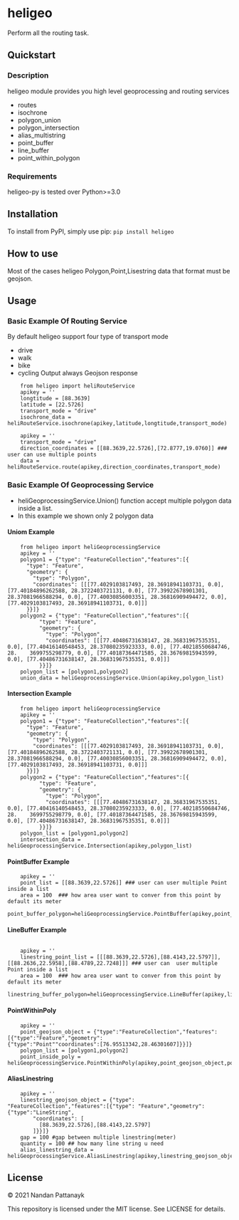# heligeo
Perform all the routing task.

## Quickstart

### Description
heligeo module provides you high level geoprocessing and routing services 

* routes
* isochrone
* polygon_union
* polygon_intersection
* alias_multistring
* point_buffer
* line_buffer
* point_within_polygon

### Requirements
heligeo-py is tested over Python>=3.0

## Installation
To install from PyPI, simply use pip:
```pip install heligeo```

## How to use
Most of the cases heligeo Polygon,Point,Lisestring data that format must be geojson.

## Usage

### Basic Example Of Routing Service 
By default heligeo support four type of transport mode 
* drive
* walk
* bike
* cycling
Output always Geojson response
``` 
    from heligeo import heliRouteService
    apikey = ''
    longtitude = [88.3639]
    latitude = [22.5726]
    transport_mode = "drive" 
    isochrone_data = heliRouteService.isochrone(apikey,latitude,longtitude,transport_mode)

    apikey = ''
    transport_mode = "drive" 
    direction_coordinates = [[88.3639,22.5726],[72.8777,19.0760]] ### user can use multiple points
    data = heliRouteService.route(apikey,direction_coordinates,transport_mode)

```

### Basic Example Of Geoprocessing Service 
* heliGeoprocessingService.Union() function  accept multiple polygon data inside a list.
* In this example we shown only 2 polygon data 


#### Uniom Example
```
    from heligeo import heliGeoprocessingService
    apikey = ''
    polygon1 = {"type": "FeatureCollection","features":[{
      "type": "Feature",
      "geometry": {
        "type": "Polygon",
        "coordinates": [[[77.4029103817493, 28.36918941103731, 0.0], [77.40184896262588, 28.3722403721131, 0.0], [77.39922678901301, 28.37081966588294, 0.0], [77.40030856003351, 28.36816909494472, 0.0], [77.4029103817493, 28.36918941103731, 0.0]]]
      }}]}
    polygon2 = {"type": "FeatureCollection","features":[{
          "type": "Feature",
          "geometry": {
            "type": "Polygon",
            "coordinates": [[[77.40486731638147, 28.36831967535351, 0.0], [77.40416140548453, 28.37080235923333, 0.0], [77.40218550684746, 28.    3699755298779, 0.0], [77.40187364471585, 28.36769815943599, 0.0], [77.40486731638147, 28.36831967535351, 0.0]]]
          }}]}
    polygon_list = [polygon1,polygon2]
    union_data = heliGeoprocessingService.Union(apikey,polygon_list)

```
#### Intersection Example 

```
    from heligeo import heliGeoprocessingService
    apikey = ''
    polygon1 = {"type": "FeatureCollection","features":[{
      "type": "Feature",
      "geometry": {
        "type": "Polygon",
        "coordinates": [[[77.4029103817493, 28.36918941103731, 0.0], [77.40184896262588, 28.3722403721131, 0.0], [77.39922678901301, 28.37081966588294, 0.0], [77.40030856003351, 28.36816909494472, 0.0], [77.4029103817493, 28.36918941103731, 0.0]]]
      }}]}
    polygon2 = {"type": "FeatureCollection","features":[{
          "type": "Feature",
          "geometry": {
            "type": "Polygon",
            "coordinates": [[[77.40486731638147, 28.36831967535351, 0.0], [77.40416140548453, 28.37080235923333, 0.0], [77.40218550684746, 28.    3699755298779, 0.0], [77.40187364471585, 28.36769815943599, 0.0], [77.40486731638147, 28.36831967535351, 0.0]]]
          }}]}
    polygon_list = [polygon1,polygon2]
    intersection_data = heliGeoprocessingService.Intersection(apikey,polygon_list)
```

#### PointBuffer Example 
```
    apikey = ''
    point_list = [[88.3639,22.5726]] ### user can user multiple Point inside a list 
    area = 100  ### how area user want to conver from this point by default its meter
    point_buffer_polygon=heliGeoprocessingService.PointBuffer(apikey,point_list,area)

```

#### LineBuffer Example 
```   

    apikey = ''
    linestring_point_list = [[[88.3639,22.5726],[88.4143,22.5797]],[[88.2636,22.5958],[88.4789,22.7248]]] ### user can  user multiple Point inside a list 
    area = 100  ### how area user want to conver from this point by default its meter
    linestring_buffer_polygon=heliGeoprocessingService.LineBuffer(apikey,linestring_point_list,area)
```
#### PointWithinPoly
```
    apikey = ''
    point_geojson_object = {"type":"FeatureCollection","features":[{"type":"Feature","geometry":                  {"type":"Point""coordinates":[76.95513342,28.46301607]}}]}
    polygon_list = [polygon1,polygon2]
    point_inside_poly = heliGeoprocessingService.PointWithinPoly(apikey,point_geojson_object,polygon_list)

```
#### AliasLinestring
```
    apikey = ''
    linestring_geojson_object = {"type": "FeatureCollection","features":[{"type": "Feature","geometry":{"type":"LineString",
        "coordinates": [
          [88.3639,22.5726],[88.4143,22.5797]
        ]}}]}
    gap = 100 #gap between multiple linestring(meter)
    quantity = 100 ## how many line string u need 
    alias_linestring_data = heliGeoprocessingService.AliasLinestring(apikey,linestring_geojson_object,gap,quantity)

```




## License
© 2021 Nandan Pattanayk

This repository is licensed under the MIT license. See LICENSE for details.
